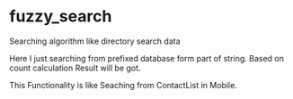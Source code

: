 # fuzzy_search
Searching algorithm like directory search data 

Here I just searching from prefixed database form part of string. Based on count calculation Result will be got.

This Functionality is like Seaching from ContactList in Mobile.